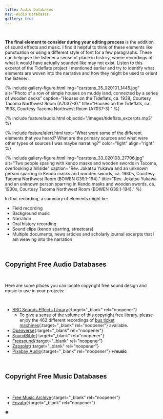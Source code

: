 ```yaml
---
title: Audio Databases
nav: Audio Databases
gallery: true
---
```


<br>

**The final element to consider during your editing process** is the addition of sound effects and music. I find it helpful to think of these elements like punctuation or using a different style of font for a few paragraphs. These can help give the listener a sense of place in history, where recordings of what it would have actually sounded like may not exist. Listen to this excerpt of the Tideflats project I mentioned earlier and try to identify what elements are woven into the narrative and how they might be used to orient the listener:

{% include gallery-figure.html img="carstens_35_020101_1445.jpg" alt="Photo of a row of simple houses on muddy land, connected by a series of wooden decks" caption="Houses on the Tideflats, ca. 1938, Courtesy Tacoma Northwest Room (A7037-3)." title="Houses on the Tideflats, ca. 1938, Courtesy Tacoma Northwest Room (A7037-3)." %}

{% include feature/audio.html objectid="/images/tideflats_excerpts.mp3" %}

{% include feature/alert.html text="What were some of the different elements that you heard? What are the primary sources and what were other types of sources I was maybe narrating?" color="light" align="right" %}

{% include gallery-figure.html img="carstens_33_020108_27706.jpg" alt="Two people sparing with kendo masks and wooden swords in Tacoma, overlooking a hillside" caption="Rev. Jokatsu Yukawa and an unknown person sparring in Kendo masks and wooden swords, ca. 1930s, Courtesy Tacoma Northwest Room (BOWEN G39.1-194)." title="Rev. Jokatsu Yukawa and an unknown person sparring in Kendo masks and wooden swords, ca. 1930s, Courtesy Tacoma Northwest Room (BOWEN G39.1-194)." %}

In that recording, a summary of elements might be:

- Field recording
- Background music
- Narration
- Oral history recording
- Sound clips (kendo sparring, streetcars)
- Multiple documents, news articles and scholarly journal excerpts that I am weaving into the narration

<br>

## Copyright Free Audio Databases

<br>

Here are some places you can locate copyright free sound design and music to use in your projects:

<br>

- [BBC Sounds Effects Library](https://sound-effects.bbcrewind.co.uk/search){:target="_blank" rel="noopener"}
    - To give a sense of the volume of this copyright free library, please enjoy the 462 different recordings of [bus ticket machines](https://sound-effects.bbcrewind.co.uk/search?q=ticket%20machine){:target="_blank" rel="noopener"} available.
- [Openverse](https://openverse.org/){:target="_blank" rel="noopener"}
- [SoundBible](https://soundbible.com/){:target="_blank" rel="noopener"}
- [Freesound](https://freesound.org/){:target="_blank" rel="noopener"}
- [Zapsplat](https://www.zapsplat.com/registration/){:target="_blank" rel="noopener"}
- [Pixabay Audio](https://pixabay.com/sound-effects/){:target="_blank" rel="noopener"} **+music**

<br>

## Copyright Free Music Databases

<br>

- [Free Music Archive](https://freemusicarchive.org/home){:target="_blank" rel="noopener"}
- [Envato](https://elements.envato.com/audio/royalty-free-music){:target="_blank" rel="noopener"}

<div class="symbol-container">
    <p class="symbol">&#10042;</p>
</div>

<br>
